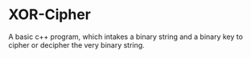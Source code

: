 # XOR-Cipher
A basic c++ program, which intakes a binary string and a binary key to cipher or decipher the very binary string. 
